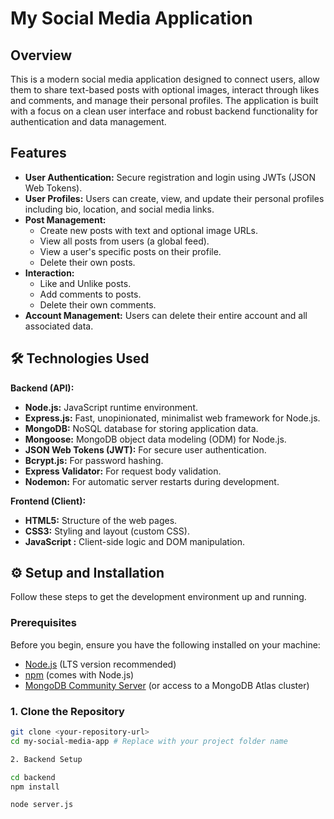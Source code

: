 # My Social Media Application

## Overview

This is a modern social media application designed to connect users, allow them to share text-based posts with optional images, interact through likes and comments, and manage their personal profiles. The application is built with a focus on a clean user interface and robust backend functionality for authentication and data management.

##  Features

* **User Authentication:** Secure registration and login using JWTs (JSON Web Tokens).
* **User Profiles:** Users can create, view, and update their personal profiles including bio, location, and social media links.
* **Post Management:**
    * Create new posts with text and optional image URLs.
    * View all posts from users (a global feed).
    * View a user's specific posts on their profile.
    * Delete their own posts.
* **Interaction:**
    * Like and Unlike posts.
    * Add comments to posts.
    * Delete their own comments.
* **Account Management:** Users can delete their entire account and all associated data.


## 🛠 Technologies Used

**Backend (API):**
* **Node.js:** JavaScript runtime environment.
* **Express.js:** Fast, unopinionated, minimalist web framework for Node.js.
* **MongoDB:** NoSQL database for storing application data.
* **Mongoose:** MongoDB object data modeling (ODM) for Node.js.
* **JSON Web Tokens (JWT):** For secure user authentication.
* **Bcrypt.js:** For password hashing.
* **Express Validator:** For request body validation.
* **Nodemon:** For automatic server restarts during development.

**Frontend (Client):**
* **HTML5:** Structure of the web pages.
* **CSS3:** Styling and layout (custom CSS).
* **JavaScript :** Client-side logic and DOM manipulation.

## ⚙️ Setup and Installation

Follow these steps to get the development environment up and running.

### Prerequisites

Before you begin, ensure you have the following installed on your machine:

* [Node.js](https://nodejs.org/en/download/) (LTS version recommended)
* [npm](https://www.npmjs.com/get-npm) (comes with Node.js)
* [MongoDB Community Server](https://www.mongodb.com/try/download/community) (or access to a MongoDB Atlas cluster)

### 1. Clone the Repository

```bash
git clone <your-repository-url>
cd my-social-media-app # Replace with your project folder name

2. Backend Setup

cd backend
npm install

node server.js

